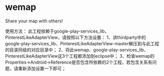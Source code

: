 wemap
=====

Share your map with others!

使用方法：
此工程依赖于google-play-services_lib、PinterestLikeAdapterView，请按照以下方法设置：
1、讲thirdparty中的google-play-services_lib、PinterestLikeAdapterView-master解压到与此工程的目录同级的对应目录中；
2、将此wemap、google-play-services_lib、PinterestLikeAdapterView这3个工程都添加到eclipse中；
3、检查wemap的Properties->Android->Reference是否包含所依赖的2个工程，若包含关系有问题，请重新添加设置一下即可；
